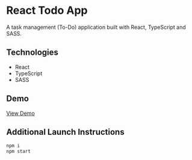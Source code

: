 # React Todo App

A task management (To-Do) application built with React, TypeScript and SASS.

## Technologies
- React
- TypeScript
- SASS

## Demo
[View Demo](https://amir-al-mohamad.github.io/react-todo-app/)

## Additional Launch Instructions
```sh
npm i
npm start
```
